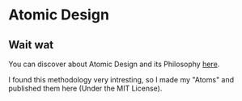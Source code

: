 # Atomic Design

## Wait wat

You can discover about Atomic Design and its Philosophy [here](https://youtu.be/j18wmm0UCwY).

I found this methodology very intresting, so I made my "Atoms" and published them here (Under the MIT License).
